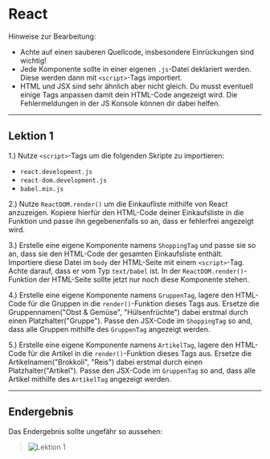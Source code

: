 # React
Hinweise zur Bearbeitung:
- Achte auf einen sauberen Quellcode, insbesondere Einrückungen sind wichtig!
- Jede Komponente sollte in einer eigenen `.js`-Datei deklariert werden. 
  Diese werden dann mit `<script>`-Tags importiert.
- HTML und JSX sind sehr ähnlich aber nicht gleich. 
  Du musst eventuell einige Tags anpassen damit dein HTML-Code angezeigt wird.
  Die Fehlermeldungen in der JS Konsole können dir dabei helfen.
---

## Lektion 1
1.) Nutze `<script>`-Tags um die folgenden Skripte zu importieren:
- `react.development.js`
- `react-dom.development.js`
- `babel.min.js`

2.) Nutze `ReactDOM.render()` um die Einkaufliste mithilfe von React anzuzeigen. Kopiere hierfür den HTML-Code
deiner Einkaufsliste in die Funktion und passe ihn gegebenenfalls so an, dass er fehlerfrei angezeigt wird.

3.) Erstelle eine eigene Komponente namens `ShoppingTag` und passe sie so an, dass sie den HTML-Code der gesamten Einkaufsliste enthält.<br/>
Importiere diese Datei im `body` der HTML-Seite mit einem `<script>`-Tag.
Achte darauf, dass er vom Typ `text/babel` ist.
In der `ReactDOM.render()`-Funktion der HTML-Seite sollte jetzt nur noch diese Komponente stehen.<br/>


4.) Erstelle eine eigene Komponente namens `GruppenTag`, lagere den HTML-Code für die Gruppen in die `render()`-Funktion dieses Tags aus.
Ersetze die Gruppennamen("Obst & Gemüse", "Hülsenfrüchte") dabei erstmal durch einen Platzhalter("Gruppe").
Passe den JSX-Code im `ShoppingTag` so and, dass alle Gruppen mithilfe des `GruppenTag` angezeigt werden.

5.) Erstelle eine eigene Komponente namens `ArtikelTag`, lagere den HTML-Code für die Artikel in die `render()`-Funktion dieses Tags aus.
Ersetze die Artikelnamen("Brokkoli", "Reis") dabei erstmal durch einen Platzhalter("Artikel").
Passe den JSX-Code im `GruppenTag` so and, dass alle Artikel mithilfe des `ArtikelTag` angezeigt werden.

---

## Endergebnis

Das Endergebnis sollte ungefähr so aussehen:
>![Lektion 1](../../img/lösungsBilder/lektion1.png)



